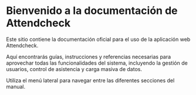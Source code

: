 # Bienvenido a la documentación de Attendcheck

Este sitio contiene la documentación oficial para el uso de la aplicación web Attendcheck.

Aquí encontrarás guías, instrucciones y referencias necesarias para aprovechar todas las funcionalidades del sistema, incluyendo la gestión de usuarios, control de asistencia y carga masiva de datos.

Utiliza el menú lateral para navegar entre las diferentes secciones del manual.